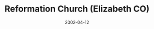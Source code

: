 ---
date: &id001 2002-04-12
end_date: null
location:
  address: 489 Rocky Cliff Circle
  city: Elizabeth
  state: CO
minister:
- end: null
  name: Kevin Swanson
  start: 2002-04-12
  type: Pastor
ministers:
- Kevin Swanson
name: Reformation Church
names:
- end: 2002-04-12
  name: Reformation Church Chapel
  start: 2001-02-05
- end: null
  name: Reformation Church, OPC
  start: 2002-04-12
origination_date: *id001
raw_data: 'AR    Elizabeth


  Reformation Church Chapel  (February 5, 2001-April 12, 2002)

  Reformation Church, OPC (April 12, 2002- )

  (formerly in Parker, 2001-2, and in Castle Rock, 2002-14)

  489 Rocky Cliff Circle

  Pastor: Kevin Swanson, 2002-

  '
received_from: null
states:
- CO
status:
  active: true
  end_date: null
  reason: null
  received_from: null
  withdrawal_to: null
title: Reformation Church (Elizabeth CO)
year_established:
- 2002

---